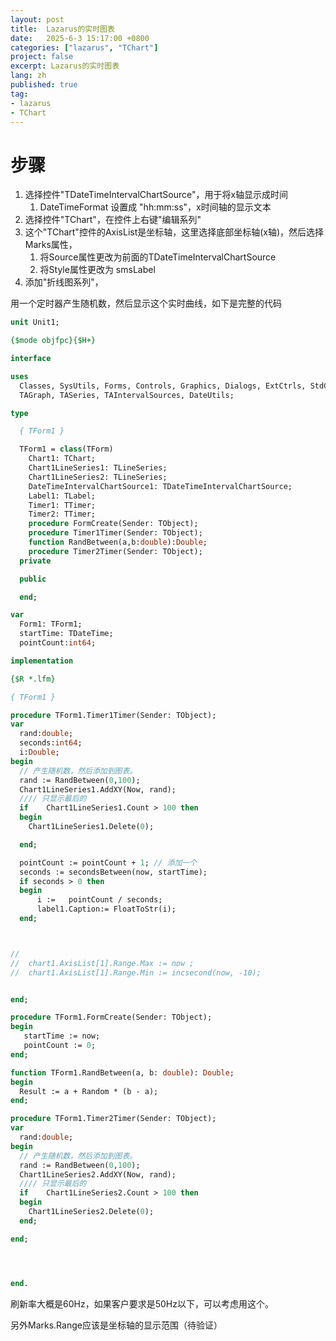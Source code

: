 ```yaml
---
layout: post
title:  Lazarus的实时图表
date:   2025-6-3 15:17:00 +0800
categories: ["lazarus", "TChart"]
project: false
excerpt: Lazarus的实时图表
lang: zh
published: true
tag:
- lazarus
- TChart
---
```


# 步骤
1. 选择控件"TDateTimeIntervalChartSource"，用于将x轴显示成时间
   1. DateTimeFormat 设置成 "hh:mm:ss"，x时间轴的显示文本
1. 选择控件"TChart"，在控件上右键"编辑系列"
1. 这个"TChart"控件的AxisList是坐标轴，这里选择底部坐标轴(x轴)，然后选择Marks属性，
    1. 将Source属性更改为前面的TDateTimeIntervalChartSource
    1. 将Style属性更改为 smsLabel
1. 添加"折线图系列"，

用一个定时器产生随机数，然后显示这个实时曲线，如下是完整的代码
```pascal
unit Unit1;

{$mode objfpc}{$H+}

interface

uses
  Classes, SysUtils, Forms, Controls, Graphics, Dialogs, ExtCtrls, StdCtrls,
  TAGraph, TASeries, TAIntervalSources, DateUtils;

type

  { TForm1 }

  TForm1 = class(TForm)
    Chart1: TChart;
    Chart1LineSeries1: TLineSeries;
    Chart1LineSeries2: TLineSeries;
    DateTimeIntervalChartSource1: TDateTimeIntervalChartSource;
    Label1: TLabel;
    Timer1: TTimer;
    Timer2: TTimer;
    procedure FormCreate(Sender: TObject);
    procedure Timer1Timer(Sender: TObject);
    function RandBetween(a,b:double):Double;
    procedure Timer2Timer(Sender: TObject);
  private

  public

  end;

var
  Form1: TForm1;
  startTime: TDateTime;
  pointCount:int64;

implementation

{$R *.lfm}

{ TForm1 }

procedure TForm1.Timer1Timer(Sender: TObject);
var
  rand:double;
  seconds:int64;
  i:Double;
begin
  // 产生随机数，然后添加到图表。
  rand := RandBetween(0,100);
  Chart1LineSeries1.AddXY(Now, rand);
  //// 只显示最后的
  if    Chart1LineSeries1.Count > 100 then
  begin
    Chart1LineSeries1.Delete(0);

  end;

  pointCount := pointCount + 1; // 添加一个
  seconds := secondsBetween(now, startTime);
  if seconds > 0 then
  begin
      i :=   pointCount / seconds;
      label1.Caption:= FloatToStr(i);
  end;



//
//  chart1.AxisList[1].Range.Max := now ;
//  chart1.AxisList[1].Range.Min := incsecond(now, -10);


end;

procedure TForm1.FormCreate(Sender: TObject);
begin
   startTime := now;
   pointCount := 0;
end;

function TForm1.RandBetween(a, b: double): Double;
begin
  Result := a + Random * (b - a);
end;

procedure TForm1.Timer2Timer(Sender: TObject);
var
  rand:double;
begin
  // 产生随机数，然后添加到图表。
  rand := RandBetween(0,100);
  Chart1LineSeries2.AddXY(Now, rand);
  //// 只显示最后的
  if    Chart1LineSeries2.Count > 100 then
  begin
    Chart1LineSeries2.Delete(0);
  end;

end;




end.

```

刷新率大概是60Hz，如果客户要求是50Hz以下，可以考虑用这个。


另外Marks.Range应该是坐标轴的显示范围（待验证）